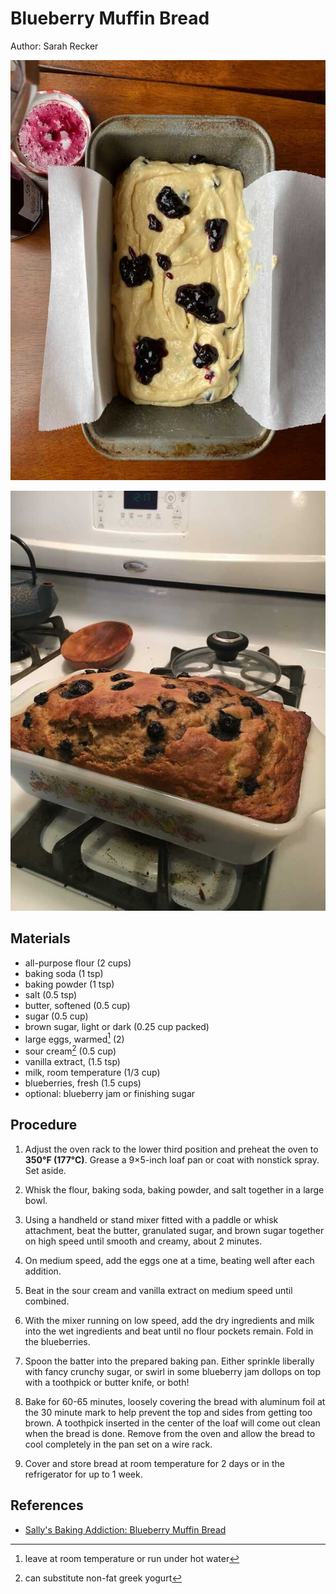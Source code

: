 # Blueberry Muffin Bread

Author: Sarah Recker

![](../images/blueberry-muffin-bread-1.jpg)

![](../images/blueberry-muffin-bread-2.jpg)

## Materials

- all-purpose flour (2 cups)
- baking soda (1 tsp)
- baking powder (1 tsp)
- salt (0.5 tsp)
- butter, softened (0.5 cup)
- sugar (0.5 cup)
- brown sugar, light or dark (0.25 cup packed)
- large eggs, warmed[^1] (2)
- sour cream[^2] (0.5 cup)
- vanilla extract, (1.5 tsp)
- milk, room temperature (1/3 cup)
- blueberries, fresh (1.5 cups)
- optional: blueberry jam or finishing sugar

[^1]: leave at room temperature or run under hot water
[^2]: can substitute non-fat greek yogurt

## Procedure

1. Adjust the oven rack to the lower third position and preheat the
   oven to **350°F (177°C)**. Grease a 9×5-inch loaf pan or coat with
   nonstick spray. Set aside.

2. Whisk the flour, baking soda, baking powder, and salt together in a
   large bowl.

3. Using a handheld or stand mixer fitted with a paddle or whisk
   attachment, beat the butter, granulated sugar, and brown sugar
   together on high speed until smooth and creamy, about 2 minutes.

4. On medium speed, add the eggs one at a time, beating well after each addition.

5. Beat in the sour cream and vanilla extract on medium speed until
   combined.

6. With the mixer running on low speed, add the dry ingredients and
   milk into the wet ingredients and beat until no flour pockets
   remain. Fold in the blueberries.

7. Spoon the batter into the prepared baking pan. Either sprinkle
   liberally with fancy crunchy sugar, or swirl in some blueberry jam
   dollops on top with a toothpick or butter knife, or both!

8. Bake for 60-65 minutes, loosely covering the bread with aluminum
   foil at the 30 minute mark to help prevent the top and sides from
   getting too brown. A toothpick inserted in the center of the loaf
   will come out clean when the bread is done. Remove from the oven
   and allow the bread to cool completely in the pan set on a wire
   rack.

9. Cover and store bread at room temperature for 2 days or in the
   refrigerator for up to 1 week.

## References

- [Sally's Baking Addiction: Blueberry Muffin Bread](https://sallysbakingaddiction.com/blueberry-muffin-bread/)
